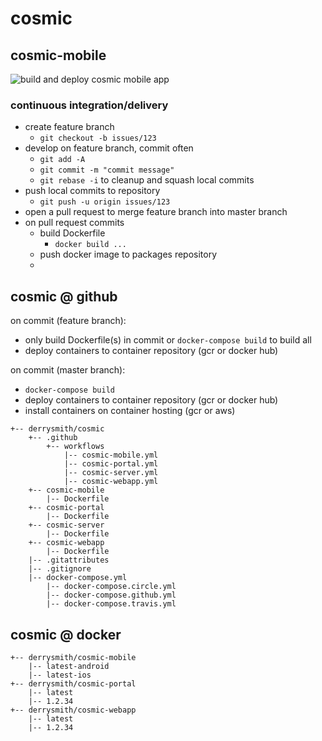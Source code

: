 # cosmic

## cosmic-mobile

<!-- badges -->
![build and deploy cosmic mobile app](https://github.com/derrysmith/cosmic/workflows/cosmic-mobile/badge.svg)

### continuous integration/delivery

- create feature branch
	- `git checkout -b issues/123`
- develop on feature branch, commit often
	- `git add -A`
	- `git commit -m "commit message"`
	- `git rebase -i` to cleanup and squash local commits
- push local commits to repository
	- `git push -u origin issues/123`
- open a pull request to merge feature branch into master branch
- on pull request commits
	- build Dockerfile
		- `docker build ...`
	- push docker image to packages repository
	- 

## cosmic @ github

on commit (feature branch):

- only build Dockerfile(s) in commit or `docker-compose build` to build all
- deploy containers to container repository (gcr or docker hub)

on commit (master branch):

- `docker-compose build`
- deploy containers to container repository (gcr or docker hub)
- install containers on container hosting (gcr or aws)

```
+-- derrysmith/cosmic
	+-- .github
		+-- workflows
			|-- cosmic-mobile.yml
			|-- cosmic-portal.yml
			|-- cosmic-server.yml
			|-- cosmic-webapp.yml
	+-- cosmic-mobile
		|-- Dockerfile
	+-- cosmic-portal
		|-- Dockerfile
	+-- cosmic-server
		|-- Dockerfile
	+-- cosmic-webapp
		|-- Dockerfile
	|-- .gitattributes
	|-- .gitignore
	|-- docker-compose.yml
		|-- docker-compose.circle.yml
		|-- docker-compose.github.yml
		|-- docker-compose.travis.yml
```

## cosmic @ docker

```
+-- derrysmith/cosmic-mobile
	|-- latest-android
	|-- latest-ios
+-- derrysmith/cosmic-portal
	|-- latest
	|-- 1.2.34
+-- derrysmith/cosmic-webapp
	|-- latest
	|-- 1.2.34
```